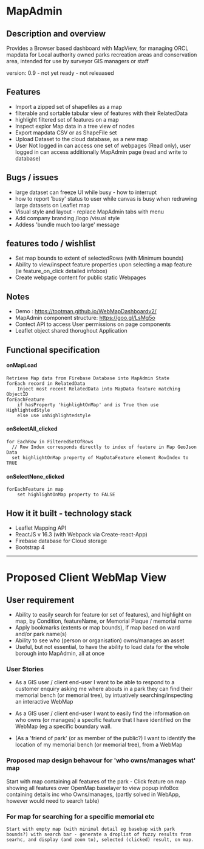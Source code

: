 # MapAdmin
## Description and overview
Provides a Browser based dashboard with MapView, for managing ORCL mapdata for Local authority owned parks recreation areas and conservation area, intended for  use by surveyor GIS managers or staff

version: 0.9 - not yet ready - not releaased

## Features
 - Import a zipped set of shapefiles as a map
 - filterable and sortable tabular view of features with their RelatedData
 - highlight filtered set of features on a map
  -  Inspect explor Map data in a tree view of nodes
  -  Export mapdata CSV or as ShapeFile set
  -  Upload Dataset to the cloud database, as a new map 
  -  User Not logged in can access one set of webpages (Read only), user logged in can access additionally MapAdmin page (read and write to database)

## Bugs / issues
 - large dataset can freeze UI while busy - how to interrupt
 - how to report 'busy' status to user while canvas is busy when redrawing large datasets on Leaflet map 
 - Visual style and layout  - replace MapAdmin tabs with menu
 - Add company branding /logo /visual style 
 - Addess 'bundle much too large' message

## features todo / wishlist
  - Set map bounds to extent of selectedRows (with Minimum bounds)
  - Ability to view/inspect feature properties upon selecting a map feature (ie feature_on_click detailed infobox)
  - Create webpage content for public static Webpages

## Notes
 - Demo : <https://tootman.github.io/WebMapDashboardv2/>
 - MapAdmin component structure: <https://goo.gl/LsMg5o>
 - Contect API to access User permissions on page components
- Leaflet object shared thorughout Application


## Functional specification
#### onMapLoad
    Retrieve Map data from Firebase Database into MapAdmin State
    forEach record in RelatedData
        Inject most recent RelatedData into MapData feature matching ObjectID
    forEachFeature
        if hasProperty 'highlightOnMap' and is True then use HighlightedStyle
        else use unhighlightedstyle

#### onSelectAll_clicked
    for EachRow in FilteredSetOfRows
      // Row Index corresponds directly to index of feature in Map GeoJson Data 
      set highlightOnMap property of MapDataFeature element RowIndex to TRUE

#### onSelectNone_clicked
    forEachFeature in map
        set highlightOnMap property to FALSE

## How it it built - technology stack
 - Leaflet Mapping API
 - ReactJS v 16.3 (with Webpack via Create-react-App)
 - Firebase database for Cloud storage
 - Bootstrap 4  

---

# Proposed Client WebMap View
## User requirement 
- Ability to easily search for feature (or set of features), and  highlight on map,  by Condition, featureName, or Memorial Plaque / memorial name
 - Apply bookmarks (extents or map bounds), if map based on ward and/or park name(s)
 - Ability to see who (person or organisation) owns/manages an asset
  - Useful, but not essential, to have the ability to load data for the whole borough into MapAdmin, all at once

### User Stories
 - As a GIS user / client end-user I want to be able to respond to a customer  enquiry asking me where abouts in a park they can find their memorial bench (or memorial tree), by intuatively searching/inspecting an interactive WebMap

 - As a GIS user / client end-user I want to easily find the information on who owns (or manages) a specific feature that I have identified on the WebMap (eg a specific boundary wall.

 - (As a 'friend of park' (or as member of the public?) I want to identify the location of my memorial bench (or memorial tree), from a WebMap
 
### Proposed map design behavour for 'who owns/manages what' map 
  Start with map containing all features of the park -  Click feature on map showing all features over OpenMap baselayer to view popup infoBox containing details inc who Owns/manages, (partly solved in WebApp, however would need to search table)

### For map for searching for a specific memorial etc

    Start with empty map (with minimal detail eg basebap with park bounds?) with search bar - generate a droplist of fuzzy results from searhc, and display (and zoom to), selected (clicked) result, on map. 